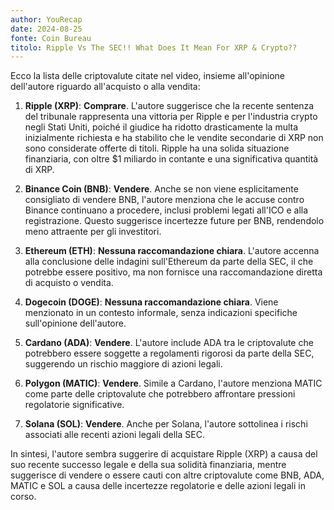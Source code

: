 ```yaml
---
author: YouRecap
date: 2024-08-25
fonte: Coin Bureau
titolo: Ripple Vs The SEC!! What Does It Mean For XRP & Crypto??
---
```


Ecco la lista delle criptovalute citate nel video, insieme all'opinione dell'autore riguardo all'acquisto o alla vendita:

1. **Ripple (XRP)**: **Comprare**. L'autore suggerisce che la recente sentenza del tribunale rappresenta una vittoria per Ripple e per l'industria crypto negli Stati Uniti, poiché il giudice ha ridotto drasticamente la multa inizialmente richiesta e ha stabilito che le vendite secondarie di XRP non sono considerate offerte di titoli. Ripple ha una solida situazione finanziaria, con oltre $1 miliardo in contante e una significativa quantità di XRP.

2. **Binance Coin (BNB)**: **Vendere**. Anche se non viene esplicitamente consigliato di vendere BNB, l'autore menziona che le accuse contro Binance continuano a procedere, inclusi problemi legati all'ICO e alla registrazione. Questo suggerisce incertezze future per BNB, rendendolo meno attraente per gli investitori.

3. **Ethereum (ETH)**: **Nessuna raccomandazione chiara**. L'autore accenna alla conclusione delle indagini sull'Ethereum da parte della SEC, il che potrebbe essere positivo, ma non fornisce una raccomandazione diretta di acquisto o vendita.

4. **Dogecoin (DOGE)**: **Nessuna raccomandazione chiara**. Viene menzionato in un contesto informale, senza indicazioni specifiche sull'opinione dell'autore.

5. **Cardano (ADA)**: **Vendere**. L'autore include ADA tra le criptovalute che potrebbero essere soggette a regolamenti rigorosi da parte della SEC, suggerendo un rischio maggiore di azioni legali.

6. **Polygon (MATIC)**: **Vendere**. Simile a Cardano, l'autore menziona MATIC come parte delle criptovalute che potrebbero affrontare pressioni regolatorie significative.

7. **Solana (SOL)**: **Vendere**. Anche per Solana, l'autore sottolinea i rischi associati alle recenti azioni legali della SEC.

In sintesi, l'autore sembra suggerire di acquistare Ripple (XRP) a causa del suo recente successo legale e della sua solidità finanziaria, mentre suggerisce di vendere o essere cauti con altre criptovalute come BNB, ADA, MATIC e SOL a causa delle incertezze regolatorie e delle azioni legali in corso.
